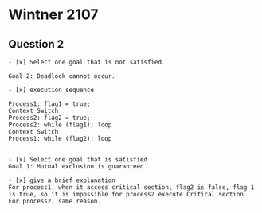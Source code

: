 # Wintner 2107

## Question 2

    - [x] Select one goal that is not satisfied

    Goal 2: Deadlock cannot occur.

    - [x] execution sequence

    Process1: flag1 = true;
    Context Switch
    Process2: flag2 = true;
    Process2: while (flag1); loop
    Context Switch
    Process1: while (flag2); loop


    - [x] Select one goal that is satisfied
    Goal 1: Mutual exclusion is guaranteed

    - [x] give a brief explanation
    For process1, when it access critical section, flag2 is false, flag 1 is true, so it is impossible for process2 execute Critical section.
    For process2, same reason. 